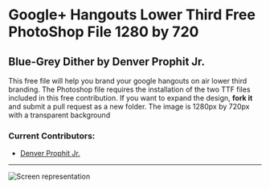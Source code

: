 # Google+ Hangouts Lower Third Free PhotoShop File 1280 by 720
## Blue-Grey Dither by Denver Prophit Jr.

This free file will help you brand your google hangouts on air lower third branding. 
The Photoshop file requires the installation of the two TTF files included in this free contribution. 
If you want to expand the design, **fork it** and submit a pull request as a new folder. 
The image is 1280px by 720px with a transparent background

### Current Contributors:
- <a href="https://www.google.com/+DenverProphitJr" rel="author" title="Denver Prophit Jr.">Denver Prophit Jr.</a>

----------
![Screen representation](https://raw.githubusercontent.com/inetbiz/Hangout-lower-thirds/master/version-1/version-1.png)
